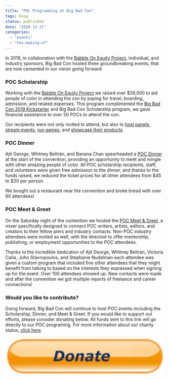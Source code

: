 ```yaml
---
title: "POC Programming at Big Bad Con"
tags: blog
status: published
date: "2020-12-11"
categories: 
  - "events"
  - "the-making-of"
---
```


In 2019, in collaboration with the [Babble On Equity Project](https://www.bigbadcon.com/babble-on-equity-project/), individual, and industry sponsors, Big Bad Con hosted three groundbreaking events, that are now cemented in our vision going forward:

### POC Scholarship

Working with the [Babble On Equity Project](https://www.bigbadcon.com/babble-on-equity-project/) we raised over $26,000 to aid people of color in attending the con by paying for travel, boarding, admission, and related expenses. This program complimented the [Big Bad Con 2019 Kickstarter](https://www.kickstarter.com/projects/1157274964/big-bad-con-2019) and Big Bad Con Scholarship program, we gave financial assistance to over 50 POCs to attend the con.

Our recipients were not only invited to attend, but also to [host panels](https://www.bigbadcon.com/archive-of-past-events/), [stream events](https://www.bigbadcon.com/archive-of-past-events/), [run games](https://www.bigbadcon.com/archive-of-past-events/), and [showcase their products](https://www.bigbadcon.com/small-press-vendor-signup/).

### POC Dinner

Ajit George, Whitney Beltrán, and Banana Chan spearheaded a [POC Dinner](https://www.bigbadcon.com/big-bad-con-2019-poc-dinner/) at the start of the convention, providing an opportunity to meet and mingle with other amazing people of color. All POC scholarship recipients, staff, and volunteers were given free admission to the dinner, and thanks to the funds raised, we reduced the ticket prices for all other attendees from $45 to $20 per person.

We bought out a restaurant near the convention and broke bread with over 90 attendees!

### POC Meet & Greet

On the Saturday night of the contention we hosted the [POC Meet & Greet](https://www.bigbadcon.com/events/poc-meet-and-greet/), a mixer specifically designed to connect POC writers, artists, editors, and creators to their fellow piers and industry contacts. Non-POC industry attendees were invited as well, with the directive to offer mentorship, publishing, or employment opportunities to the POC attendees.

Thanks to the incredible dedication of Ajit George, Whitney Beltrán, Victoria Caña, John Stavropoulos, and Stephanie Nudelman each attendee was given a custom program that included five other attendees that they might benefit from talking to based on the interests they expressed when signing up for the event. Over 100 attendees showed up. New contacts were made and after the convention we got multiple reports of freelance and career connections!

### Would you like to contribute?

Going forward, Big Bad Con will continue to host POC events including the Scholarship, Dinner, and Meet & Greet. If you would like to support out efforts, please consider donating below. All funds sent to this link will go directly to our POC programing. For more information about our charity status, [click here](https://www.bigbadcon.com/proof-of-501c3-status/).

[![](/images/PinClipart.com_donate-clipart_3805904.png)](https://www.paypal.com/us/fundraiser/charity/1653860)
